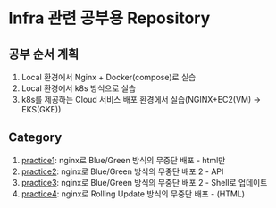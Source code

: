 # Infra 관련 공부용 Repository

## 공부 순서 계획
1. Local 환경에서 Nginx + Docker(compose)로 실습
2. Local 환경에서 k8s 방식으로 실습
3. k8s를 제공하는 Cloud 서비스 배포 환경에서 실습(NGINX+EC2(VM) -> EKS(GKE))

## Category
1. [practice1](./practice1-bluegreen-nginx-html): nginx로 Blue/Green 방식의 무중단 배포 - html만
2. [practice2](./practice2-bluegreen-nginx-api): nginx로 Blue/Green 방식의 무중단 배포 2 - API
3. [practice3](./practice3-bluegreen-nginx-api2): nginx로 Blue/Green 방식의 무중단 배포 2 - Shell로 업데이트
4. [practice4](./practice4-rolling-nginx-html): nginx로 Rolling Update 방식의 무중단 배포 - (HTML)